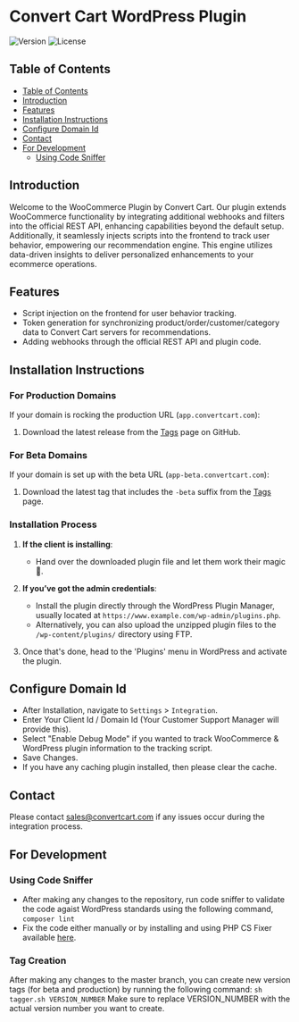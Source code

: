 # Convert Cart WordPress Plugin

![Version](https://img.shields.io/badge/version-1.2.4-blue.svg)
![License](https://img.shields.io/badge/license-Proprietary-red.svg)

## Table of Contents
  - [Table of Contents](#table-of-contents)
  - [Introduction](#introduction)
  - [Features](#features)
  - [Installation Instructions](#installation-instructions)
  - [Configure Domain Id](#configure-domain-id)
  - [Contact](#contact)
  - [For Development](#for-development)
    - [Using Code Sniffer](#using-code-sniffer)

## Introduction

Welcome to the WooCommerce Plugin by Convert Cart. Our plugin extends WooCommerce functionality by integrating additional webhooks and filters into the official REST API, enhancing capabilities beyond the default setup. Additionally, it seamlessly injects scripts into the frontend to track user behavior, empowering our recommendation engine. This engine utilizes data-driven insights to deliver personalized enhancements to your ecommerce operations.

## Features

- Script injection on the frontend for user behavior tracking.
- Token generation for synchronizing product/order/customer/category data to Convert Cart servers for recommendations.
- Adding webhooks through the official REST API and plugin code.

## Installation Instructions

### For Production Domains
If your domain is rocking the production URL (`app.convertcart.com`):
1. Download the latest release from the [Tags](https://github.com/convert-cart/woocommerce-plugin/tags) page on GitHub.

### For Beta Domains
If your domain is set up with the beta URL (`app-beta.convertcart.com`):
1. Download the latest tag that includes the `-beta` suffix from the [Tags](https://github.com/convert-cart/woocommerce-plugin/tags) page.

### Installation Process
1. **If the client is installing**:  
   - Hand over the downloaded plugin file and let them work their magic 🎩.
   
2. **If you’ve got the admin credentials**:  
   - Install the plugin directly through the WordPress Plugin Manager, usually located at `https://www.example.com/wp-admin/plugins.php`.
   - Alternatively, you can also upload the unzipped plugin files to the `/wp-content/plugins/` directory using FTP.
   
3. Once that's done, head to the 'Plugins' menu in WordPress and activate the plugin.

## Configure Domain Id

- After Installation, navigate to `Settings` > `Integration`.
- Enter Your Client Id / Domain Id (Your Customer Support Manager will provide this).
- Select "Enable Debug Mode" if you wanted to track WooCommerce & WordPress plugin information to the tracking script.
- Save Changes.
- If you have any caching plugin installed, then please clear the cache.

## Contact

Please contact [sales@convertcart.com](mailto:sales@convertcart.com) if any issues occur during the integration process.

## For Development

### Using Code Sniffer

- After making any changes to the repository, run code sniffer to validate the code agaist WordPress standards using the following command,
  `composer lint`
- Fix the code either manually or by installing and using PHP CS Fixer available [here](https://github.com/PHP-CS-Fixer/PHP-CS-Fixer).

### Tag Creation

After making any changes to the master branch, you can create new version tags (for beta and production) by running the following command:
  `sh tagger.sh VERSION_NUMBER`
Make sure to replace VERSION_NUMBER with the actual version number you want to create.
